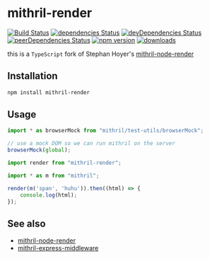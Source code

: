 # mithril-render

[![Build Status](https://travis-ci.org/tlaziuk/mithril-render.svg?branch=master)](https://travis-ci.org/tlaziuk/mithril-render)
[![dependencies Status](https://david-dm.org/tlaziuk/mithril-render/status.svg)](https://david-dm.org/tlaziuk/mithril-render)
[![devDependencies Status](https://david-dm.org/tlaziuk/mithril-render/dev-status.svg)](https://david-dm.org/tlaziuk/mithril-render?type=dev)
[![peerDependencies Status](https://david-dm.org/tlaziuk/mithril-render/peer-status.svg)](https://david-dm.org/tlaziuk/mithril-render?type=peer)
[![npm version](https://badge.fury.io/js/mithril-render.svg)](https://badge.fury.io/js/mithril-render)
[![downloads](https://img.shields.io/npm/dm/mithril-render.svg)](https://www.npmjs.com/package/mithril-render)

this is a `TypeScript` fork  of Stephan Hoyer's [mithril-node-render](https://github.com/StephanHoyer/mithril-node-render/)

## Installation

``` sh
npm install mithril-render
```

## Usage

``` typescript
import * as browserMock from "mithril/test-utils/browserMock";

// use a mock DOM so we can run mithril on the server
browserMock(global);

import render from "mithril-render";

import * as m from "mithril";

render(m('span', 'huhu')).then((html) => {
    console.log(html);
});
```

## See also

* [mithril-node-render](https://github.com/StephanHoyer/mithril-node-render/)
* [mithril-express-middleware](https://github.com/tlaziuk/mithril-express-middleware/)
